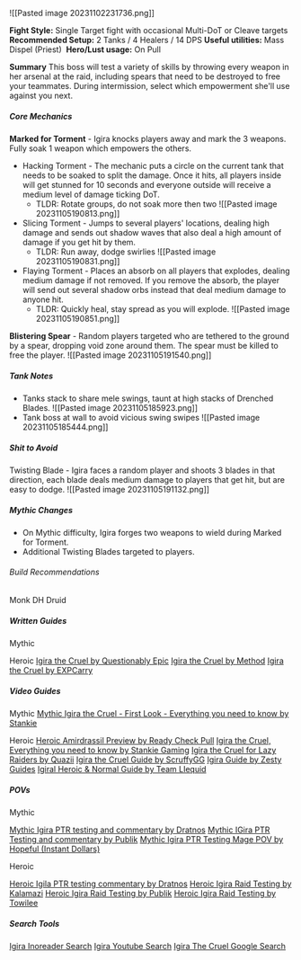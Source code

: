 ![[Pasted image 20231102231736.png]]


**Fight Style:** Single Target fight with occasional Multi-DoT or Cleave targets 
**Recommended Setup:** 2 Tanks / 4 Healers / 14 DPS
**Useful utilities:** Mass Dispel (Priest) 
**Hero/Lust usage:** On Pull

**Summary**
This boss will test a variety of skills by throwing every weapon in her arsenal at the raid, including spears that need to be destroyed to free your teammates. During intermission, select which empowerment she'll use against you next.
##### Core Mechanics

**Marked for Torment** - Igira knocks players away and mark the 3 weapons.  Fully soak 1 weapon which empowers the others.
* Hacking Torment - The mechanic puts a circle on the current tank that needs to be soaked to split the damage. Once it hits, all players inside will get stunned for 10 seconds and everyone outside will receive a medium level of damage ticking DoT.  
	* TLDR: Rotate groups, do not soak more then two
	![[Pasted image 20231105190813.png]]
* Slicing Torment - Jumps to several players' locations, dealing high damage and sends out shadow waves that also deal a high amount of damage if you get hit by them.  
	* TLDR: Run away, dodge swirlies
	![[Pasted image 20231105190831.png]]
* Flaying Torment - Places an absorb on all players that explodes, dealing medium damage if not removed. If you remove the absorb, the player will send out several shadow orbs instead that deal medium damage to anyone hit.  
	* TLDR: Quickly heal, stay spread as you will explode.
	![[Pasted image 20231105190851.png]]

**Blistering Spear** - Random players targeted who are tethered to the ground by a spear, dropping void zone around them. The spear must be killed to free the player.
	![[Pasted image 20231105191540.png]]

##### **Tank Notes**
* Tanks stack to share mele swings, taunt at high stacks of Drenched Blades.
	 ![[Pasted image 20231105185923.png]]
* Tank boss at wall to avoid vicious swing swipes
![[Pasted image 20231105185444.png]]


##### **Shit to Avoid**
Twisting Blade - Igira faces a random player and shoots 3 blades in that direction, each blade deals medium damage to players that get hit, but are easy to dodge.
	![[Pasted image 20231105191132.png]]




##### Mythic Changes
* On Mythic difficulty, Igira forges two weapons to wield during Marked for Torment.
* Additional Twisting Blades targeted to players.
###### Build Recommendations
Monk
DH
Druid

##### Written Guides
Mythic 

Heroic
[Igira the Cruel by Questionably Epic](https://questionablyepic.com/amirdrassil-the-dreams-hope-raid/igira/)
[Igira the Cruel by Method](https://www.method.gg/guides/amirdrassil-the-dreams-hope/igira-the-cruel-heroic)
[Igira the Cruel by EXPCarry](https://expcarry.com/igira-the-cruel-boss-guide-wow-raid)



##### Video Guides
Mythic
[Mythic Igira the Cruel - First Look - Everything you need to know by Stankie](https://www.youtube.com/watch?v=IdJnvSlSCeg&pp=ygUPaWdpcmEgdGhlIGNydWVs)


Heroic
[Heroic Amirdrassil Preview by Ready Check Pull](https://youtu.be/yGX_AvsdqB8?t=55)
[Igira the Cruel, Everything you need to know by Stankie Gaming](https://www.youtube.com/watch?v=reTUO0ZglIQ&pp=ygUPaWdpcmEgdGhlIGNydWVs)
[Igira the Cruel for Lazy Raiders by Quazii](https://www.youtube.com/watch?v=y0iLEPd8HZg&pp=ygUPaWdpcmEgdGhlIGNydWVs)
[Igira the Cruel Guide by ScruffyGG](https://www.youtube.com/watch?v=Y6ESLtVH6sU&pp=ygUPaWdpcmEgdGhlIGNydWVs)
[Igira Guide by Zesty Guides](https://www.youtube.com/watch?v=PGzF5_lj6bo&pp=ygUPaWdpcmEgdGhlIGNydWVs)
[Igiral Heroic & Normal Guide by Team LIequid](https://www.youtube.com/watch?v=xrb_UWfpTDI&pp=ygUPaWdpcmEgdGhlIGNydWVs)

##### POVs
Mythic

[Mythic Igira PTR testing and commentary by Dratnos](https://www.youtube.com/watch?v=xR0jpqgqQa0&pp=ygUPaWdpcmEgdGhlIGNydWVs)
[Mythic IGira PTR Testing and commentary by Publik](https://www.youtube.com/watch?v=J7x0jFf34bE&pp=ygUPaWdpcmEgdGhlIGNydWVs)
[Mythic Igira PTR Testing Mage POV by Hopeful (Instant Dollars)](https://www.youtube.com/watch?v=Xl-YWAjGuuM&t=308s)


Heroic


[Heroic Igila PTR testing commentary by Dratnos](https://www.youtube.com/watch?v=ywfW1xDQhW0&pp=ygUPaWdpcmEgdGhlIGNydWVs)
[Heroic Igira Raid Testing by Kalamazi](https://www.youtube.com/watch?v=qK9kPDTEhjU&pp=ygUPaWdpcmEgdGhlIGNydWVs)
[Heroic Igira Raid Testing by Publik](https://www.youtube.com/watch?v=0d4wh-hNP-A&pp=ygUPaWdpcmEgdGhlIGNydWVs)
[Heroic Igira Raid Testing by Towilee](https://www.youtube.com/watch?v=levMIHey7VU&pp=ygUPaWdpcmEgdGhlIGNydWVs)


##### Search Tools
[Igira Inoreader Search](https://www.inoreader.com/folder/Igira%20the%20Cruel)
[Igira Youtube Search](https://www.youtube.com/results?search_query=Igira+the+cruel&sp=EgIIAg%253D%253D)
[Igira The Cruel Google Search](https://www.google.com/search?q=%22Igira+the+Cruel%22&sca_esv=579068902&biw=1536&bih=835&tbs=qdr%3Ad&sxsrf=AM9HkKmhOkSdgjtiO0Sg7_oYe7t4TP121A%3A1699196737926&ei=Qa9HZZ-ROKvu0PEPtaiXuAk&ved=0ahUKEwjftd6Pka2CAxUrNzQIHTXUBZcQ4dUDCBA&uact=5&oq=%22Igira+the+Cruel%22&gs_lp=Egxnd3Mtd2l6LXNlcnAiESJJZ2lyYSB0aGUgQ3J1ZWwiMgUQABiABDIGEAAYFhgeMggQABiKBRiGAzIIEAAYigUYhgMyCBAAGIoFGIYDSJ8lUMcVWMkicAF4AZABAJgBkQGgAfwBqgEDMC4yuAEDyAEA-AEBwgIKEAAYRxjWBBiwA8ICBxAAGIoFGEPiAwQYACBBiAYBkAYC&sclient=gws-wiz-serp)
